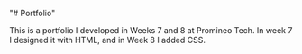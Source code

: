 "# Portfolio" 

<p>This is a portfolio I developed in Weeks 7 and 8 at Promineo Tech. In week 7 I designed it with HTML, and in Week 8 I added CSS.</p>
